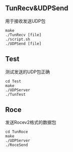 ## TunRecv&UDPSend

用于接收发送UDP包

```shell
make
./TunRecv [file]
./script.sh
./UDPSend [file]
```

## Test

测试发送的UDP包正确

```shell
cd Test
make
./UDPServer
./TunTest
```

## Roce

发送Rocev2格式的数据包

```shell
cd TunRoce
make
./UDPServer
./RoceSend
```


